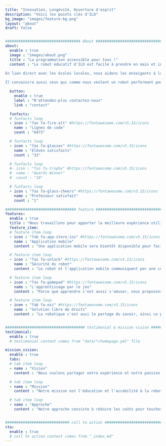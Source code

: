```yaml
---
title: "Innovation, Longévité, Ouverture d'esprit"
description: "Voici les points clés d'ILO"
bg_image: "images/feature-bg.png"
layout: "about"
draft: false


################################## About #####################################
about:
  enable : true
  image : "images/about.png"
  title : "La programmation accessible pour tous !"
  content : "Le robot éducatif d'ILO est facile à prendre en main et innovant. Il saura accompagner des plus jeunes aux plus expérimenter dans leurs apprentissage de la programmation. <br> <br>
  
En lien direct avec les écoles locales, nous aidons les enseigants à la découverte des nouvelles technologies et du code. Chaque élève a l'occasion de programmer le robot et d'exprimer sa créativité sur ce support ludique. <br> <br>

Il convaincra aussi ceux qui comme nous veulent un robot performant pour tester leurs lignes de codes en réel. Grâce à sa carte dual core vous pouvez implémenter des programmes de machines learning. Utilisez ses capteurs infrarouge pour de multiples applications. Ce robot mobile est le support idéal pour vos projets d'IoT."

  button:
    enable : true
    label : "N'attendez-plus contactez-nous"
    link : "contact"

  funfacts:
  # funfacts loop
  - icon : "fas fa-fire-alt" #https://fontawesome.com/v5.15/icons
    name : "Lignes de code"
    count : "8473"

  # funfacts loop
  - icon : "fas fa-glasses" #https://fontawesome.com/v5.15/icons
    name : "Elèves satisfaits"
    count : "33"

  # funfacts loop
  #- icon : "fas fa-trophy" #https://fontawesome.com/v5.15/icons
  #  name : "Awards Winner"
  #  count : "10"

  # funfacts loop
  - icon : "fas fa-glass-cheers" #https://fontawesome.com/v5.15/icons
    name : "Professeur satisfait"
    count : "1"

################################ feature #####################################
features:
  enable : true
  title : "Nous travaillons pour apporter la meilleure expérience utilisateur"
  feature_item:
  # feature item loop
  - icon : "fab fa-app-store-ios" #https://fontawesome.com/v5.15/icons
    name : "Application mobile"
    content : "Une application mobile sera bientôt disponible pour faciliter la configuration et l'utilisation"

  # feature item loop
  - icon : "fas fa-unlock" #https://fontawesome.com/v5.15/icons
    name : "Sécurité du robot"
    content : "Le robot et l'application mobile communiquent par une connection sécurisée, permettant une expérience utilisateur stable"

  # feature item loop
  - icon : "fas fa-gamepad" #https://fontawesome.com/v5.15/icons
    name : "L'apprentissage par le jeu"
    content : "Parce que apprendre c'est aussi s'amuser, nous proposons différentes activités pour faire découvrir la programmation de façon ludique"

  # feature item loop
  - icon : "fab fa-osi" #https://fontawesome.com/v5.15/icons
    name : "Solution libre de droits"
    content : "La robotique c'est ausi le partage du savoir, ainsi ce projet est open source. Chaque parties est modifiable et accessbile par tous sans restrictions de droits"


#################################### testimonial & mission vision #######################################
testimonial:
  enable : true
  # testimonial content comes from "data/*/homepage.yml" file

mission_vision:
  enable : true
  tabs:
  # tab item loop
  - name : "Vision"
    content : "Nous voulons partager notre expérience et notre passion pour la programmation."

  # tab item loop
  - name : "Mission"
    content : "Notre mission est l'éducation et l'accebilité à la robotique. Nous voulons pour cela fournir un robot de programmation fiable et robuste. Pour rendre toujours plus accessible, nos services incluent des projets éducatifs téléchargeable en ligne ainsi que des tutoriels vidéos pour la prise en main du robot."

  # tab item loop
  - name : "Approche"
    content : "Notre approche consiste à réduire les coûts pour toucher le plus grand nombre tout en restant dans une démarche écologique et durable. Nous offrons un mode de programmation où chaque élève peut réfléchir et essayer à sa manière. Chacun peut ainsi développer sa curiosité et créativité."


############################# call to action #################################
cta:
  enable : true
  # call to action content comes from "_index.md"
---
```

